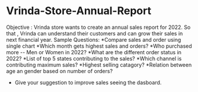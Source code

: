 # Vrinda-Store-Annual-Report
Objective : 
Vrinda store wants to create an annual sales report for 2022. So that , Vrinda can understand their customers and can grow their sales in next financial year.
Sample Questions: 
*Compare sales and order using single chart
*Which month gets highest sales and orders?
*Who purchased more -- Men or Women in 2022?
*What are the different order status in 2022?
*List of top 5 states contributing to the sales?
*Which channel is contributing maximum sales?
*Highest selling catagory?
*Relation between age an gender based on number of orders?
* Give your suggestion to improve sales seeing the dasboard.
